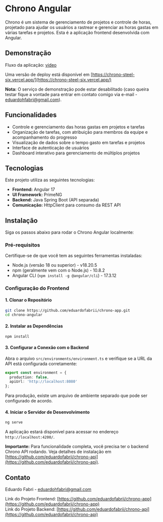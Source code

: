 # Chrono Angular

Chrono é um sistema de gerenciamento de projetos e controle de horas, projetado para ajudar os usuários a rastrear e gerenciar as horas gastas em várias tarefas e projetos. Esta é a aplicação frontend desenvolvida com Angular.

## Demonstração

Fluxo da aplicação: [video](https://youtu.be/qup17tThqWY) 

Uma versão de deploy está disponível em [https://chrono-steel-six.vercel.app/](https://chrono-steel-six.vercel.app/)

**Nota:** O serviço de demonstração pode estar desabilitado (caso queira testar fique a vontade para entrar em contato comigo via e-mail - eduardohfabri@gmail.com).

## Funcionalidades

- Controle e gerenciamento das horas gastas em projetos e tarefas
- Organização de tarefas, com atribuição para membros da equipe e acompanhamento do progresso
- Visualização de dados sobre o tempo gasto em tarefas e projetos
- Interface de autenticação de usuários
- Dashboard interativo para gerenciamento de múltiplos projetos

## Tecnologias

Este projeto utiliza as seguintes tecnologias:

- **Frontend:** Angular 17
- **UI Framework:** PrimeNG
- **Backend:** Java Spring Boot (API separada)
- **Comunicação:** HttpClient para consumo da REST API

## Instalação

Siga os passos abaixo para rodar o Chrono Angular localmente:

### Pré-requisitos

Certifique-se de que você tem as seguintes ferramentas instaladas:

- Node.js (versão 18 ou superior) - v18.20.5
- npm (geralmente vem com o Node.js) - 10.8.2
- Angular CLI (`npm install -g @angular/cli`) - 17.3.12

### Configuração do Frontend

#### 1. Clonar o Repositório

```bash
git clone https://github.com/eduardofabrii/chrono-app.git
cd chrono-angular
```

#### 2. Instalar as Dependências

```bash
npm install
```

#### 3. Configurar a Conexão com o Backend

Abra o arquivo `src/environments/environment.ts` e verifique se a URL da API está configurada corretamente:

```typescript
export const environment = {
  production: false,
  apiUrl: 'http://localhost:8080'
};
```

Para produção, existe um arquivo de ambiente separado que pode ser configurado de acordo.

#### 4. Iniciar o Servidor de Desenvolvimento

```bash
ng serve
```

A aplicação estará disponível para acessar no endereço `http://localhost:4200/`.

**Importante:** Para funcionalidade completa, você precisa ter o backend Chrono API rodando. Veja detalhes de instalação em [https://github.com/eduardofabrii/chrono-api](https://github.com/eduardofabrii/chrono-api).

## Contato

Eduardo Fabri - eduardohfabri@gmail.com

Link do Projeto Frontend: [https://github.com/eduardofabrii/chrono-app](https://github.com/eduardofabrii/chrono-app)  
Link do Projeto Backend: [https://github.com/eduardofabrii/chrono-api](https://github.com/eduardofabrii/chrono-api)
